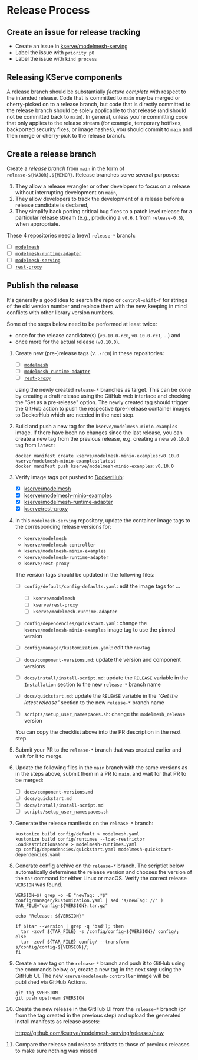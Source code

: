 # Release Process

## Create an issue for release tracking

- Create an issue in [kserve/modelmesh-serving](https://github.com/kserve/modelmesh-serving)
- Label the issue with `priority p0`
- Label the issue with `kind process`

## Releasing KServe components

A release branch should be substantially _feature complete_ with respect to the
intended release. Code that is committed to `main` may be merged or cherry-picked
on to a release branch, but code that is directly committed to the release branch
should be solely applicable to that release (and should not be committed back to
`main`). In general, unless you're committing code that only applies to the release
stream (for example, temporary hotfixes, backported security fixes, or image hashes),
you should commit to `main` and then merge or cherry-pick to the release branch.

## Create a release branch

Create a _release branch_ from `main` in the form of `release-${MAJOR}.${MINOR}`.
Release branches serve several purposes:

1. They allow a release wrangler or other developers to focus on a release without interrupting development on `main`,
2. They allow developers to track the development of a release before a release candidate is declared,
3. They simplify back porting critical bug fixes to a patch level release for a particular release stream (e.g., producing a `v0.6.1` from `release-0.6`), when appropriate.

These 4 repositories need a (new) `release-*` branch:

- [ ] [`modelmesh`](https://github.com/kserve/modelmesh/branches)
- [ ] [`modelmesh-runtime-adapter`](https://github.com/kserve/modelmesh-runtime-adapter/branches)
- [ ] [`modelmesh-serving`](https://github.com/kserve/modelmesh-serving/branches)
- [ ] [`rest-proxy`](https://github.com/kserve/rest-proxy/branches)

## Publish the release

It's generally a good idea to search the repo or `control`-`shift`-`f` for strings
of the old version number and replace them with the new, keeping in mind conflicts
with other library version numbers.

Some of the steps below need to be performed at least twice:

- once for the release candidate(s) (`v0.10.0-rc0`, `v0.10.0-rc1`, ...) and
- once more for the actual release (`v0.10.0`).

1. Create new (pre-)release tags (v...`-rc0`) in these repositories:

   - [ ] [`modelmesh`](https://github.com/kserve/modelmesh/releases)
   - [ ] [`modelmesh-runtime-adapter`](https://github.com/kserve/modelmesh-runtime-adapter/releases)
   - [ ] [`rest-proxy`](https://github.com/kserve/rest-proxy/releases)

   using the newly created `release-*` branches as target. This can be done by
   creating a draft release using the GitHub web interface and checking the
   "Set as a pre-release" option. The newly created tag should trigger the GitHub
   action to push the respective (pre-)release container images to DockerHub which
   are needed in the next step.

2. Build and push a new tag for the `kserve/modelmesh-minio-examples` image. If
   there have been no changes since the last release, you can create a new tag
   from the previous release, e.g. creating a new `v0.10.0` tag from `latest`:

   ```shell
   docker manifest create kserve/modelmesh-minio-examples:v0.10.0 kserve/modelmesh-minio-examples:latest
   docker manifest push kserve/modelmesh-minio-examples:v0.10.0
   ```

3. Verify image tags got pushed to [DockerHub](https://hub.docker.com/u/kserve):

   - [x] [kserve/modelmesh](https://hub.docker.com/r/kserve/modelmesh/tags)
   - [x] [kserve/modelmesh-minio-examples](https://hub.docker.com/r/kserve/modelmesh-minio-examples/tags)
   - [x] [kserve/modelmesh-runtime-adapter](https://hub.docker.com/r/kserve/modelmesh-runtime-adapter/tags)
   - [x] [kserve/rest-proxy](https://hub.docker.com/r/kserve/rest-proxy/tags)

4. In this `modelmesh-serving` repository, update the container image tags to
   the corresponding release versions for:

   - `kserve/modelmesh`
   - `kserve/modelmesh-controller`
   - `kserve/modelmesh-minio-examples`
   - `kserve/modelmesh-runtime-adapter`
   - `kserve/rest-proxy`

   The version tags should be updated in the following files:

   - [ ] `config/default/config-defaults.yaml`: edit the image tags for ...

     - [ ] `kserve/modelmesh`
     - [ ] `kserve/rest-proxy`
     - [ ] `kserve/modelmesh-runtime-adapter`

   - [ ] `config/dependencies/quickstart.yaml`: change the `kserve/modelmesh-minio-examples` image tag to use the pinned version
   - [ ] `config/manager/kustomization.yaml`: edit the `newTag`
   - [ ] `docs/component-versions.md`: update the version and component versions
   - [ ] `docs/install/install-script.md`: update the `RELEASE` variable in the `Installation` section to the new `release-*` branch name
   - [ ] `docs/quickstart.md`: update the `RELEASE` variable in the _"Get the latest release"_ section to the new `release-*` branch name
   - [ ] `scripts/setup_user_namespaces.sh`: change the `modelmesh_release` version

   You can copy the checklist above into the PR description in the next step.

5. Submit your PR to the `release-*` branch that was created earlier and wait for
   it to merge.

6. Update the following files in the `main` branch with the same versions as in the
   steps above, submit them in a PR to `main`, and wait for that PR to be merged:

   - [ ] `docs/component-versions.md`
   - [ ] `docs/quickstart.md`
   - [ ] `docs/install/install-script.md`
   - [ ] `scripts/setup_user_namespaces.sh`

7. Generate the release manifests on the `release-*` branch:

   ```Shell
   kustomize build config/default > modelmesh.yaml
   kustomize build config/runtimes --load-restrictor LoadRestrictionsNone > modelmesh-runtimes.yaml
   cp config/dependencies/quickstart.yaml modelmesh-quickstart-dependencies.yaml
   ```

8. Generate config archive on the `release-*` branch. The scriptlet below automatically
   determines the release version and chooses the version of the `tar` command for
   either Linux or macOS. Verify the correct release `VERSION` was found.

   ```Shell
   VERSION=$( grep -o -E "newTag: .*$" config/manager/kustomization.yaml | sed 's/newTag: //' )
   TAR_FILE="config-${VERSION}.tar.gz"

   echo "Release: ${VERSION}"

   if $(tar --version | grep -q 'bsd'); then
     tar -zcvf ${TAR_FILE} -s /config/config-${VERSION}/ config/;
   else
     tar -zcvf ${TAR_FILE} config/ --transform s/config/config-${VERSION}/;
   fi
   ```

9. Create a new tag on the `release-*` branch and push it to GitHub using the commands
   below, or, create a new tag in the next step using the GitHub UI. The new
   `kserve/modelmesh-controller` image will be published via GitHub Actions.

   ```Shell
   git tag $VERSION
   git push upstream $VERSION
   ```

10. Create the new release in the GitHub UI from the `release-*` branch (or from the
    tag created in the previous step) and upload the generated install manifests as
    release assets:

    https://github.com/kserve/modelmesh-serving/releases/new

11. Compare the release and release artifacts to those of previous releases to make
    sure nothing was missed
